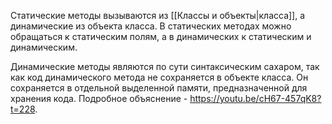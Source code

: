 
Статические методы вызываются из [[Классы и объекты|класса]], а динамические из объекта класса. В статических методах можно обращаться к статическим полям, а в динамических к статическим и динамическим. 

Динамические методы являются по сути синтаксическим сахаром, так как код динамического метода не сохраняется в объекте класса. Он сохраняется в отдельной выделенной памяти, предназначенной для хранения кода. Подробное объяснение - https://youtu.be/cH67-457qK8?t=228. 